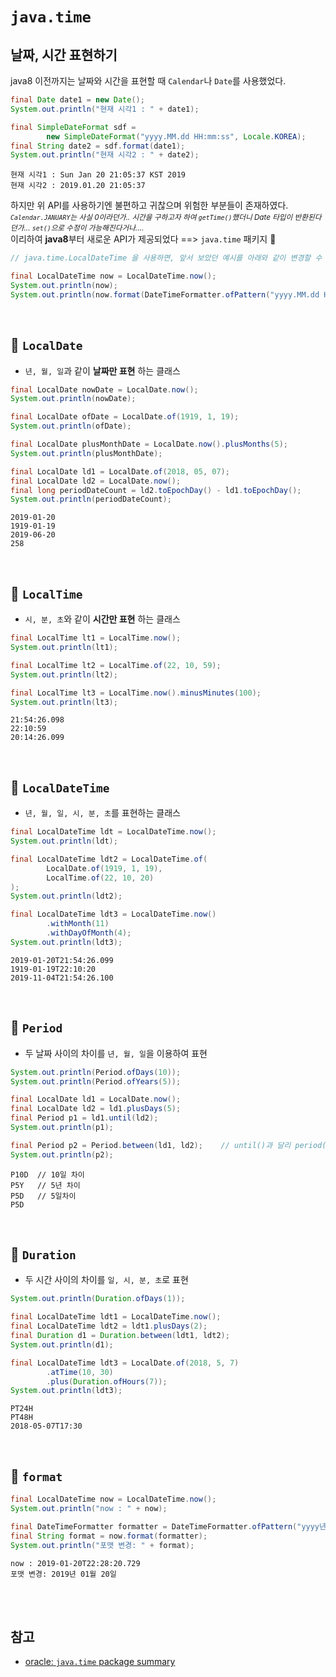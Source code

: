 # `java.time`

## 날짜, 시간 표현하기
java8 이전까지는 날짜와 시간을 표현할 때 `Calendar`나 `Date`를 사용했었다.
```java
final Date date1 = new Date();
System.out.println("현재 시각1 : " + date1);

final SimpleDateFormat sdf =
        new SimpleDateFormat("yyyy.MM.dd HH:mm:ss", Locale.KOREA);
final String date2 = sdf.format(date1);
System.out.println("현재 시각2 : " + date2);
```  

```  
현재 시각1 : Sun Jan 20 21:05:37 KST 2019
현재 시각2 : 2019.01.20 21:05:37
```  

하지만 위 API를 사용하기엔 불편하고 귀찮으며 위험한 부분들이 존재하였다.    
<sub> *`Calendar.JANUARY`는 사실 0이라던가.. 시간을 구하고자 하여 `getTime()`했더니 Date 타입이 반환된다던가... `set()`으로 수정이 가능해진다거나....* </sub>    
이리하여 **java8**부터 새로운 API가 제공되었다 ==> `java.time` 패키지 :tada:    
  
```java
// java.time.LocalDateTime 을 사용하면, 앞서 보았던 예시를 아래와 같이 변경할 수 있다

final LocalDateTime now = LocalDateTime.now();
System.out.println(now);
System.out.println(now.format(DateTimeFormatter.ofPattern("yyyy.MM.dd HH:mm:ss")));
```

<br/>

## :small_blue_diamond: `LocalDate`
- `년, 월, 일`과 같이 **날짜만 표현** 하는 클래스  

```java
final LocalDate nowDate = LocalDate.now();
System.out.println(nowDate);           

final LocalDate ofDate = LocalDate.of(1919, 1, 19);
System.out.println(ofDate);         

final LocalDate plusMonthDate = LocalDate.now().plusMonths(5);
System.out.println(plusMonthDate);          

final LocalDate ld1 = LocalDate.of(2018, 05, 07);
final LocalDate ld2 = LocalDate.now();
final long periodDateCount = ld2.toEpochDay() - ld1.toEpochDay();
System.out.println(periodDateCount);
```  

```  
2019-01-20
1919-01-19
2019-06-20
258
```  

<br/>

## :small_blue_diamond: `LocalTime`
- `시, 분, 초`와 같이 **시간만 표현** 하는 클래스

```java
final LocalTime lt1 = LocalTime.now();
System.out.println(lt1);     

final LocalTime lt2 = LocalTime.of(22, 10, 59);
System.out.println(lt2);      

final LocalTime lt3 = LocalTime.now().minusMinutes(100);
System.out.println(lt3);
```

```
21:54:26.098
22:10:59
20:14:26.099
```

<br/>

## :small_blue_diamond: `LocalDateTime`
- `년, 월, 일, 시, 분, 초`를 표현하는 클래스  

```java
final LocalDateTime ldt = LocalDateTime.now();
System.out.println(ldt);    

final LocalDateTime ldt2 = LocalDateTime.of(
        LocalDate.of(1919, 1, 19),
        LocalTime.of(22, 10, 20)
);
System.out.println(ldt2);   

final LocalDateTime ldt3 = LocalDateTime.now()
        .withMonth(11)
        .withDayOfMonth(4);
System.out.println(ldt3);   
```

```
2019-01-20T21:54:26.099
1919-01-19T22:10:20
2019-11-04T21:54:26.100
```

<br/>

## :small_blue_diamond: `Period`
- 두 날짜 사이의 차이를 `년, 월, 일`을 이용하여 표현  

```java
System.out.println(Period.ofDays(10));      
System.out.println(Period.ofYears(5));      

final LocalDate ld1 = LocalDate.now();
final LocalDate ld2 = ld1.plusDays(5);
final Period p1 = ld1.until(ld2);
System.out.println(p1);                    

final Period p2 = Period.between(ld1, ld2);    // until()과 달리 period()는 static 메서드
System.out.println(p2);                  
```

```
P10D  // 10일 차이
P5Y   // 5년 차이
P5D   // 5일차이
P5D
```

<br/>


## :small_blue_diamond: `Duration`  
- 두 시간 사이의 차이를 `일, 시, 분, 초`로 표현

```java
System.out.println(Duration.ofDays(1));      

final LocalDateTime ldt1 = LocalDateTime.now();
final LocalDateTime ldt2 = ldt1.plusDays(2);
final Duration d1 = Duration.between(ldt1, ldt2);
System.out.println(d1);                    

final LocalDateTime ldt3 = LocalDate.of(2018, 5, 7)
        .atTime(10, 30)
        .plus(Duration.ofHours(7));
System.out.println(ldt3);    
```  

```  
PT24H
PT48H
2018-05-07T17:30
```  

<br/>

## :small_blue_diamond: `format`
```java
final LocalDateTime now = LocalDateTime.now();
System.out.println("now : " + now);     

final DateTimeFormatter formatter = DateTimeFormatter.ofPattern("yyyy년 MM월 dd일");
final String format = now.format(formatter);
System.out.println("포맷 변경: " + format);
```  

```  
now : 2019-01-20T22:28:20.729
포맷 변경: 2019년 01월 20일
```  

<br/><br/>  

## 참고
- [oracle: `java.time` package summary](https://docs.oracle.com/javase/8/docs/api/java/time/package-summary.html)  
